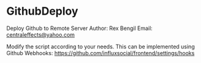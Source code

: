 # GithubDeploy
Deploy Github to Remote Server
Author: Rex Bengil
Email: centraleffects@yahoo.com

Modify the script according to your needs.
This can be implemented using Github Webhooks: https://github.com/influxsocial/frontend/settings/hooks
